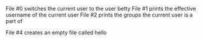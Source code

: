 File #0 switches the current user to the user betty
File #1 prints the effective username of the current user
File #2 prints the groups the current user is a part of

File #4 creates an empty file called hello

